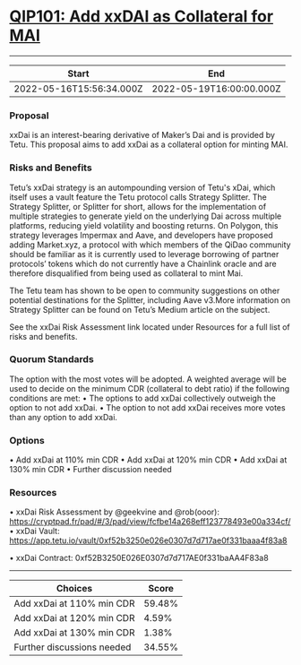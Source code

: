 
# [QIP101:  Add xxDAI as Collateral for MAI](https://snapshot.org/#/qidao.eth/proposal/0xa52c446526069030261027ee063aa3c451db5992e2e9982abb1083ca61708aa0)

---
| Start | End |
| --- | --- |
| 2022-05-16T15:56:34.000Z | 2022-05-19T16:00:00.000Z |


### Proposal

xxDai is an interest-bearing derivative of Maker’s Dai and is provided by Tetu. This proposal aims to add xxDai as a collateral option for minting MAI.

### Risks and Benefits

Tetu’s xxDai strategy is an autompounding version of Tetu's xDai, which itself uses a vault feature the Tetu protocol calls Strategy Splitter. The Strategy Splitter, or Splitter for short, allows for the implementation of multiple strategies to generate yield on the underlying Dai across multiple platforms, reducing yield volatility and boosting returns. On Polygon, this strategy leverages Impermax and Aave, and developers have proposed adding Market.xyz, a protocol with which members of the QiDao community should be familiar as it is currently used to leverage borrowing of partner protocols’ tokens which do not currently have a Chainlink oracle and are therefore disqualified from being used as collateral to mint Mai. 

The Tetu team has shown to be open to community suggestions on other potential destinations for the Splitter, including Aave v3.More information on Strategy Splitter can be found on Tetu’s Medium article on the subject.

See the xxDai Risk Assessment link located under Resources for a full list of risks and benefits.

### Quorum Standards

The option with the most votes will be adopted. A weighted average will be used to decide on the minimum CDR (collateral to debt ratio) if the following conditions are met:
• The options to add xxDai collectively outweigh the option to not add xxDai.
• The option to not add xxDai receives more votes than any option to add xxDai.

### Options

• Add xxDai at 110% min CDR
• Add xxDai at 120% min CDR
• Add xxDai at 130% min CDR
• Further discussion needed

### Resources

• xxDai Risk Assessment by @geekvine and @rob(ooor): https://cryptpad.fr/pad/#/3/pad/view/fcfbe14a268eff123778493e00a334cf/
• xxDai Vault: https://app.tetu.io/vault/0xf52b3250e026e0307d7d717ae0f331baaa4f83a8

• xxDai Contract: 0xf52B3250E026E0307d7d717AE0f331baAA4F83a8 

---
| Choices | Score |
| --- | --- |
| Add xxDai at 110% min CDR | 59.48% |
| Add xxDai at 120% min CDR | 4.59% |
| Add xxDai at 130% min CDR | 1.38% |
| Further discussions needed | 34.55% |

